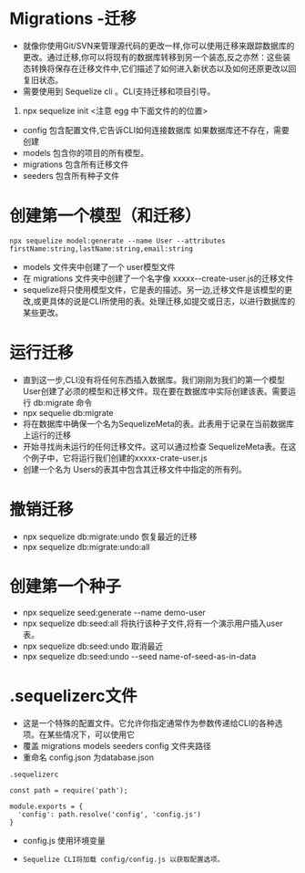 # Migrations -迁移
* 就像你使用Git/SVN来管理源代码的更改一样,你可以使用迁移来跟踪数据库的更改。通过迁移,你可以将现有的数据库转移到另一个装态,反之亦然：这些装态转换将保存在迁移文件中,它们描述了如何进入新状态以及如何还原更改以回复旧状态。
* 需要使用到 Sequelize cli 。CLI支持迁移和项目引导。

1. npx sequelize init <注意 egg 中下面文件的的位置>
* config 包含配置文件,它告诉CLI如何连接数据库 如果数据库还不存在，需要创建
* models 包含你的项目的所有模型。
* migrations 包含所有迁移文件
* seeders 包含所有种子文件

# 创建第一个模型（和迁移）
```
npx sequelize model:generate --name User --attributes firstName:string,lastName:string,email:string
```
* models 文件夹中创建了一个 user模型文件
* 在 migrations 文件夹中创建了一个名字像 xxxxx--create-user.js的迁移文件
* sequelize将只使用模型文件，它是表的描述。另一边,迁移文件是该模型的更改,或更具体的说是CLI所使用的表。处理迁移,如提交或日志，以进行数据库的某些更改。

# 运行迁移
* 直到这一步,CLI没有将任何东西插入数据库。我们刚刚为我们的第一个模型User创建了必须的模型和迁移文件。现在要在数据库中实际创建该表。需要运行 db:migrate 命令
* npx sequelie db:migrate
* 将在数据库中确保一个名为SequelizeMeta的表。此表用于记录在当前数据库上运行的迁移
* 开始寻找尚未运行的任何迁移文件。这可以通过检查 SequelizeMeta表。在这个例子中，它将运行我们创建的xxxxx-crate-user.js
* 创建一个名为 Users的表其中包含其迁移文件中指定的所有列。

# 撤销迁移
* npx sequelize db:migrate:undo  恢复最近的迁移
* npx sequelize db:migrate:undo:all

# 创建第一个种子
* npx sequelize seed:generate --name demo-user
* npx sequelize db:seed:all   将执行该种子文件,将有一个演示用户插入user表。
* npx sequelize db:seed:undo 取消最近
* npx sequelize db:seed:undo --seed name-of-seed-as-in-data

# .sequelizerc文件
* 这是一个特殊的配置文件。它允许你指定通常作为参数传递给CLI的各种选项。在某些情况下，可以使用它
* 覆盖 migrations models seeders config 文件夹路径
* 重命名 config.json 为database.json
```
.sequelizerc

const path = require('path');

module.exports = {
  'config': path.resolve('config', 'config.js')
}
```
* config.js 使用环境变量

* `Sequelize CLI将加载 config/config.js 以获取配置选项。`